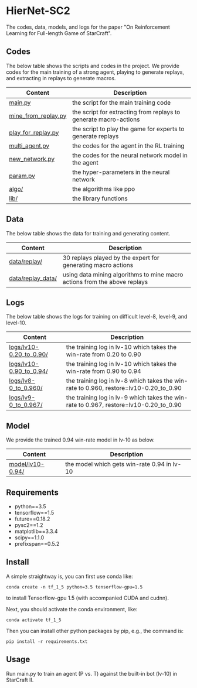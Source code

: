 # HierNet-SC2

The codes, data, models, and logs for the paper "On Reinforcement Learning for Full-length Game of StarCraft".

## Codes

The below table shows the scripts and codes in the project. We provide codes for the main training of a strong agent, playing to generate replays, and extracting in replays to generate macros. 

Content | Description
------------ | -------------
[main.py](main.py) | the script for the main training code
[mine_from_replay.py](mine_from_replay.py) | the script for extracting from replays to generate macro-actions
[play_for_replay.py](play_for_replay.py) | the script to play the game for experts to generate replays 
[multi_agent.py](multi_agent.py) | the codes for the agent in the RL training
[new_network.py](new_network.py) | the codes for the neural network model in the agent
[param.py](param.py) | the hyper-parameters in the neural network
[algo/](algo/) | the algorithms like ppo
[lib/](lib/) | the library functions


## Data

The below table shows the data for training and generating content.

Content | Description
------------ | -------------
[data/replay/](data/replay/) | 30 replays played by the expert for generating macro actions
[data/replay_data/](data/replay_data/) | using data mining algorithms to mine macro actions from the above replays

## Logs

The below table shows the logs for training on difficult level-8, level-9, and level-10.

Content | Description
------------ | -------------
[logs/lv10-0.20_to_0.90/](logs/lv10-0.20_to_0.90/) | the training log in lv-10 which takes the win-rate from 0.20 to 0.90
[logs/lv10-0.90_to_0.94/](logs/lv10-0.90_to_0.94/) | the training log in lv-10 which takes the  win-rate from 0.90 to 0.94
[logs/lv8-0_to_0.960/](logs/lv8-0_to_0.960/) | the training log in lv-8 which takes the  win-rate to 0.960, restore=lv10-0.20_to_0.90
[logs/lv9-0_to_0.967/](logs/lv9-0_to_0.967/) | the training log in lv-9 which takes the  win-rate to 0.967, restore=lv10-0.20_to_0.90

## Model

We provide the trained 0.94 win-rate model in lv-10 as below.

Content | Description
------------ | -------------
[model/lv10-0.94/](model/lv10-0.94/) | the model which gets win-rate 0.94 in lv-10

## Requirements

- python==3.5
- tensorflow==1.5
- future==0.18.2
- pysc2==1.2
- matplotlib==3.3.4
- scipy==1.1.0
- prefixspan==0.5.2

## Install

A simple straightway is, you can first use conda like:
```
conda create -n tf_1_5 python=3.5 tensorflow-gpu=1.5
```
to install Tensorflow-gpu 1.5 (with accompanied CUDA and cudnn).

Next, you should activate the conda environment, like:
```
conda activate tf_1_5
```

Then you can install other python packages by pip, e.g., the command is:
```
pip install -r requirements.txt
```

## Usage

Run main.py to train an agent (P vs. T) against the built-in bot (lv-10) in StarCraft II. 